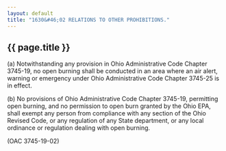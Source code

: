 ```yaml
---
layout: default 
title: "1630&#46;02 RELATIONS TO OTHER PROHIBITIONS."
---
```


{{ page.title }}
----------------

​(a) Notwithstanding any provision in Ohio Administrative Code Chapter
3745-19, no open burning shall be conducted in an area where an air
alert, warning or emergency under Ohio Administrative Code Chapter
3745-25 is in effect.

​(b) No provisions of Ohio Administrative Code Chapter 3745-19,
permitting open burning, and no permission to open burn granted by the
Ohio EPA, shall exempt any person from compliance with any section of
the Ohio Revised Code, or any regulation of any State department, or any
local ordinance or regulation dealing with open burning.

(OAC 3745-19-02)
